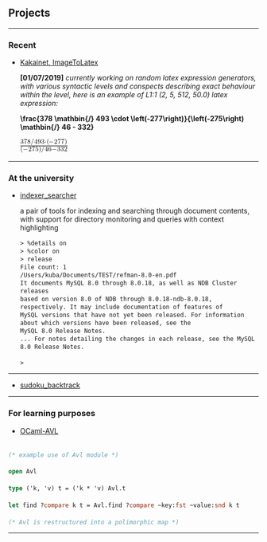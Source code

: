 ## Projects

---

### Recent

- [Kakainet, ImageToLatex](https://github.com/kakainet/ImageToLatex)
    
    __[01/07/2019]__ _currently working on random latex expression generators, with various syntactic levels and conspects           describing exact behaviour within the level, here is an example of L1:1 (2, 5, 512, 50.0) latex expression:_
    
    __\frac{378 \mathbin{/} 493 \cdot \left(-277\right)}{\left(-275\right) \mathbin{/} 46 - 332}__

    <img src="https://github.com/kubachrabanski/kubachrabanski.github.io/blob/master/images/1.png?raw=true"/>

---

### At the university

- [indexer_searcher](https://github.com/kubachrabanski/indexer_searcher)

    a pair of tools for indexing and searching through document contents, with support for directory monitoring and
    queries with context highlighting

    ```
    > %details on  
    > %color on  
    > release   
    File count: 1  
    /Users/kuba/Documents/TEST/refman-8.0-en.pdf
    It documents MySQL 8.0 through 8.0.18, as well as NDB Cluster releases  
    based on version 8.0 of NDB through 8.0.18-ndb-8.0.18, respectively. It may include documentation of features of  
    MySQL versions that have not yet been released. For information about which versions have been released, see the  
    MySQL 8.0 Release Notes.  
    ... For notes detailing the changes in each release, see the MySQL 8.0 Release Notes.  
      
    >   
    ```

---

- [sudoku_backtrack](https://github.com/kubachrabanski/sudoku_backtrack)
<!---
<img src="images/dummy_thumbnail.jpg?raw=true"/>
--->

---
### For learning purposes

- [OCaml-AVL](https://github.com/kubachrabanski/OCaml-AVL)
```ocaml

(* example use of Avl module *)

open Avl

type ('k, 'v) t = ('k * 'v) Avl.t

let find ?compare k t = Avl.find ?compare ~key:fst ~value:snd k t

(* Avl is restructured into a polimorphic map *)

```

---
